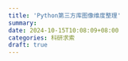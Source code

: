 ```yaml
---
title: 'Python第三方库图像维度整理'
summary: 
date: 2024-10-15T10:08:09+08:00
categories: 科研求索
draft: true
---
```

